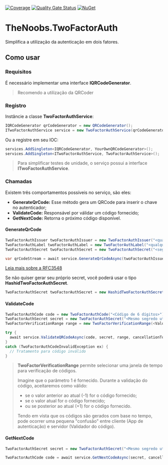 ﻿[![Coverage](https://sonarcloud.io/api/project_badges/measure?project=thenoobsbr_two-factor-auth&metric=coverage)](https://sonarcloud.io/dashboard?id=thenoobsbr_two-factor-auth)
[![Quality Gate Status](https://sonarcloud.io/api/project_badges/measure?project=thenoobsbr_two-factor-auth&metric=alert_status)](https://sonarcloud.io/dashboard?id=thenoobsbr_two-factor-auth)
[![NuGet](https://buildstats.info/nuget/TheNoobs.TwoFactorAuth)](http://www.nuget.org/packages/TheNoobs.TwoFactorAuth)

# TheNoobs.TwoFactorAuth

Simplifica a utilização da autenticação em dois fatores.

## Como usar

### Requisitos

É necessário implementar uma interface **IQRCodeGenerator**.
> Recomendo a utilização da QRCoder

### Registro

Instâncie a classe **TwoFactorAuthService**:

```c#
IQRCodeGenerator qrCodeGenerator = new QRCodeGenerator();
ITwoFactorAuthService service = new TwoFactorAuthService(qrCodeGenerator);
```

Ou a registre em seu IOC:
```c#
services.AddSingleton<IQRCodeGenerator, YourOwnQRCodeGenerator>();
services.AddSingleton<ITwoFactorAuthService, TwoFactorAuthService>();
```

> Para simplificar testes de unidade, o serviço possui a interface **ITwoFactorAuthService**.

### Chamadas

Existem três comportamentos possíveis no serviço, são eles:

- **GenerateQrCode:** Esse método gera um QRCode para inserir o chave no autenticador;
- **ValidateCode:** Responsável por válidar um código fornecido;
- **GetNextCode:** Retorna o próximo código disponível.

#### GenerateQrCode

```c#
TwoFactorAuthIssuer twoFactorAuthIssuer = new TwoFactorAuthIssuer("<qualquer valor até 20 caracteres>");
TwoFactorAuthLabel twoFactorAuthLabel = new TwoFactorAuthLabel("<qualquer valor até 20 caracteres>");
TwoFactorAuthSecret twoFactorAuthSecret = new TwoFactorAuthSecret("<segredo em base 32 segundo RFC 3548>");

var qrCodeStream = await service.GenerateQrCodeAsync(twoFactorAuthIssuer, twoFactorAuthLabel, twoFactorAuthSecret, cancellationToken);
```
[Leia mais sobre a RFC3548](http://tools.ietf.org/html/rfc3548)

Se não quiser gerar seu próprio secret, você poderá usar o tipo **HashidTwoFactorAuthSecret**.
```c#
TwoFactorAuthSecret twoFactorAuthSecret = new HashidTwoFactorAuthSecret();
```

#### ValidateCode

```c#
TwoFactorAuthCode code = new TwoFactorAuthCode("<Código de 6 dígitos>");
TwoFactorAuthSecret secret = new TwoFactorAuthSecret("<Mesmo segredo utilizado na geração do QRCode>");
TwoFactorVerificationRange range = new TwoFactorVerificationRange(<Valor de 0-5 indicando a janela de códigos verificado>)

try {
  await service.ValidateQRCodeAsync(code, secret, range, cancellationToken);
}
catch (TwoFactorAuthCodeInvalidException ex) {
  // Tratamento para código inválido
}
```

> **TwoFactorVerificationRange** permite selecionar uma janela de tempo para verificação de códigos.
>
> Imagine que o parâmetro 1 é fornecido.
> Durante a validação do código, aceitaremos como válido: 
> - se o  valor anterior ao atual (-1) for o código fornecido;
> - se o valor atual for o código fornecido;
> - ou se posterior ao atual (+1) for o código fornecido.
>
> Tendo em vista que os códigos são gerados com base no tempo, pode ocorrer uma pequena "confusão" entre cliente (App de autenticação) e servidor (Validador do código).

#### GetNextCode

```c#
TwoFactorAuthSecret secret = new TwoFactorAuthSecret("<Mesmo segredo utilizado na geração do QRCode>");

TwoFactorAuthCode code = await service.GetNextCodeAsync(secret, cancellationToken);
```